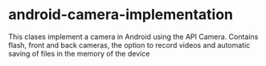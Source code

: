 # android-camera-implementation
This clases implement a camera in Android using the API Camera. Contains flash, front and back cameras, the
option to record videos and automatic saving of files in the memory of the device
